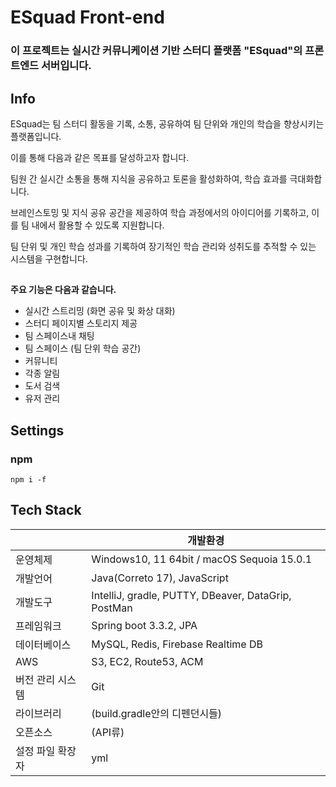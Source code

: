 # ESquad Front-end

### 이 프로젝트는 실시간 커뮤니케이션 기반 스터디 플랫폼 "ESquad"의 프론트엔드 서버입니다.

## Info

ESquad는 팀 스터디 활동을 기록, 소통, 공유하여 팀 단위와 개인의 학습을 향상시키는 플랫폼입니다. 

이를 통해 다음과 같은 목표를 달성하고자 합니다.

 

팀원 간 실시간 소통을 통해 지식을 공유하고 토론을 활성화하여, 학습 효과를 극대화합니다.

브레인스토밍 및 지식 공유 공간을 제공하여 학습 과정에서의 아이디어를 기록하고, 이를 팀 내에서 활용할 수 있도록 지원합니다.

팀 단위 및 개인 학습 성과를 기록하여 장기적인 학습 관리와 성취도를 추적할 수 있는 시스템을 구현합니다.

## 

**주요 기능​은 다음과 같습니다.**

- 실시간 스트리밍 (화면 공유 및 화상 대화)
- 스터디 페이지별 스토리지 제공
- 팀 스페이스내 채팅
- 팀 스페이스 (팀 단위 학습 공간)
- 커뮤니티
- 각종 알림
- 도서 검색
- 유저 관리



## Settings

### npm
```npm i -f```

## Tech Stack

|  | 개발환경 |
| --- | --- |
| 운영체제 | Windows10, 11 64bit / macOS Sequoia 15.0.1​ |
| 개발언어 | Java(Correto 17), JavaScript​ |
| 개발도구 | IntelliJ, gradle, PUTTY, DBeaver, DataGrip, PostMan |
| 프레임워크 | Spring boot 3.3.2, JPA |
| 데이터베이스 | MySQL, Redis, Firebase Realtime DB |
| AWS | S3, EC2, Route53, ACM​ |
| 버전 관리 시스템 | Git |
| 라이브러리 | (build.gradle안의 디펜던시들) |
| 오픈소스 | (API류) |
| 설정 파일 확장자 | yml |
